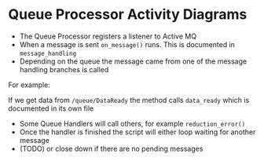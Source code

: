 Queue Processor Activity Diagrams
=================================

- The Queue Processor registers a listener to Active MQ
- When a message is sent `on_message()` runs. This is documented in `message_handling`
- Depending on the queue the message came from one of the message handling branches is called

For example:

If we get data from `/queue/DataReady` the method calls `data_ready` which is 
documented in its own file

- Some Queue Handlers will call others, for example `reduction_error()`
- Once the handler is finished the script will either loop waiting for another message
- (TODO) or close down if there are no pending messages